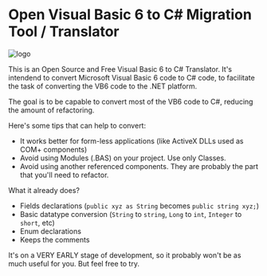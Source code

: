 # Open Visual Basic 6 to C# Migration Tool / Translator

![logo](https://user-images.githubusercontent.com/17026744/79247080-68442000-7e50-11ea-9137-faeec5209107.png)

This is an Open Source and Free Visual Basic 6 to C# Translator. It's intendend to convert Microsoft Visual Basic 6 code to C# code, to facilitate the task of converting the VB6 code to the .NET platform.

The goal is to be capable to convert most of the VB6 code to C#, reducing the amount of refactoring.

Here's some tips that can help to convert:

* It works better for form-less applications (like ActiveX DLLs used as COM+ components)
* Avoid using Modules (.BAS) on your project. Use only Classes.
* Avoid using another referenced components. They are probably the part that you'll need to refactor.

What it already does?
* Fields declarations (`public xyz as String` becomes `public string xyz;`)
* Basic datatype conversion (`String` to `string`, `Long` to `int`, `Integer` to `short`, etc)
* Enum declarations
* Keeps the comments

It's on a VERY EARLY stage of development, so it probably won't be as much useful for you. But feel free to try.

